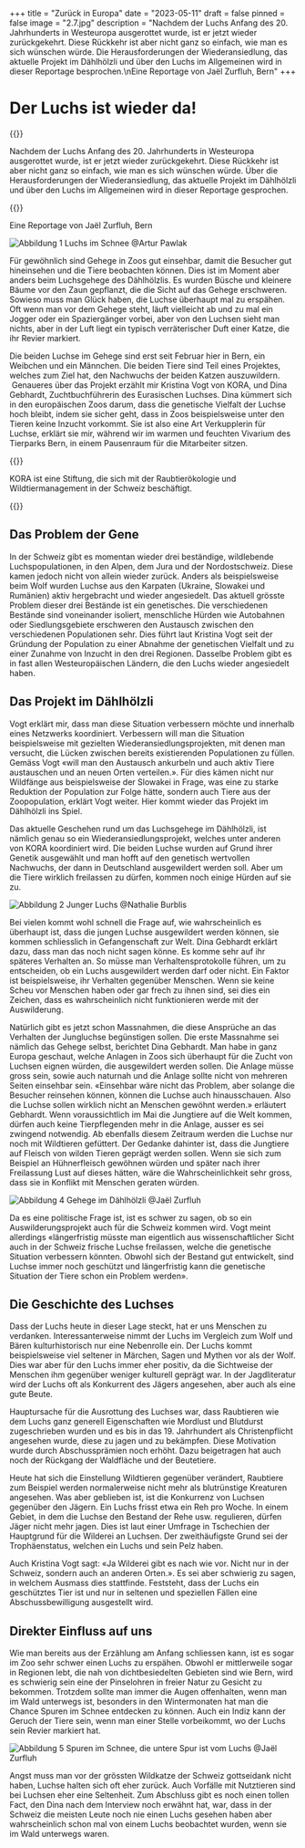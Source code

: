 +++
title = "Zurück in Europa"
date = "2023-05-11"
draft = false
pinned = false
image = "2.7.jpg"
description = "Nachdem der Luchs Anfang des 20. Jahrhunderts in Westeuropa ausgerottet wurde, ist er jetzt wieder zurückgekehrt. Diese Rückkehr ist aber nicht ganz so einfach, wie man es sich wünschen würde. Die Herausforderungen der Wiederansiedlung, das aktuelle Projekt im Dählhölzli und über den Luchs im Allgemeinen wird in dieser Reportage besprochen.\nEine Reportage von Jaël Zurfluh, Bern"
+++
# Der Luchs ist wieder da!

{{<lead>}}

Nachdem der Luchs Anfang des 20. Jahrhunderts in Westeuropa ausgerottet wurde, ist er jetzt wieder zurückgekehrt. Diese Rückkehr ist aber nicht ganz so einfach, wie man es sich wünschen würde. Über die Herausforderungen der Wiederansiedlung, das aktuelle Projekt im Dählhölzli und über den Luchs im Allgemeinen wird in dieser Reportage gesprochen.

{{</lead>}}

Eine Reportage von Jaël Zurfluh, Bern

![Abbildung 1 Luchs im Schnee @Artur Pawlak](lynx-79_1280.jpg "Abbildung 1 Luchs im Schnee @Artur Pawlak")

Für gewöhnlich sind Gehege in Zoos gut einsehbar, damit die Besucher gut hineinsehen und die Tiere beobachten können. Dies ist im Moment aber anders beim Luchsgehege des Dählhölzlis. Es wurden Büsche und kleinere Bäume vor den Zaun gepflanzt, die die Sicht auf das Gehege erschweren. Sowieso muss man Glück haben, die Luchse überhaupt mal zu erspähen. Oft wenn man vor dem Gehege steht, läuft vielleicht ab und zu mal ein Jogger oder ein Spaziergänger vorbei, aber von den Luchsen sieht man nichts, aber in der Luft liegt ein typisch verräterischer Duft einer Katze, die ihr Revier markiert.

Die beiden Luchse im Gehege sind erst seit Februar hier in Bern, ein Weibchen und ein Männchen. Die beiden Tiere sind Teil eines Projektes, welches zum Ziel hat, den Nachwuchs der beiden Katzen auszuwildern.  Genaueres über das Projekt erzählt mir Kristina Vogt von KORA, und Dina Gebhardt, Zuchtbuchführerin des Eurasischen Luchses. Dina kümmert sich in den europäischen Zoos darum, dass die genetische Vielfalt der Luchse hoch bleibt, indem sie sicher geht, dass in Zoos beispielsweise unter den Tieren keine Inzucht vorkommt. Sie ist also eine Art Verkupplerin für Luchse, erklärt sie mir, während wir im warmen und feuchten Vivarium des Tierparks Bern, in einem Pausenraum für die Mitarbeiter sitzen.

{{<box>}}

KORA ist eine Stiftung, die sich mit der Raubtierökologie und Wildtiermanagement in der Schweiz beschäftigt.

{{</box>}}

## Das Problem der Gene

In der Schweiz gibt es momentan wieder drei beständige, wildlebende Luchspopulationen, in den Alpen, dem Jura und der Nordostschweiz. Diese kamen jedoch nicht von allein wieder zurück. Anders als beispielsweise beim Wolf wurden Luchse aus den Karpaten (Ukraine, Slowakei und Rumänien) aktiv hergebracht und wieder angesiedelt. Das aktuell grösste Problem dieser drei Bestände ist ein genetisches. Die verschiedenen Bestände sind voneinander isoliert, menschliche Hürden wie Autobahnen oder Siedlungsgebiete erschweren den Austausch zwischen den verschiedenen Populationen sehr. Dies führt laut Kristina Vogt seit der Gründung der Population zu einer Abnahme der genetischen Vielfalt und zu einer Zunahme von Inzucht in den drei Regionen. Dasselbe Problem gibt es in fast allen Westeuropäischen Ländern, die den Luchs wieder angesiedelt haben.

## Das Projekt im Dählhölzli

Vogt erklärt mir, dass man diese Situation verbessern möchte und innerhalb eines Netzwerks koordiniert. Verbessern will man die Situation beispielsweise mit gezielten Wiederansiedlungsprojekten, mit denen man versucht, die Lücken zwischen bereits existierenden Populationen zu füllen. Gemäss Vogt «will man den Austausch ankurbeln und auch aktiv Tiere austauschen und an neuen Orten verteilen.». Für dies kämen nicht nur Wildfänge aus beispielsweise der Slowakei in Frage, was eine zu starke Reduktion der Population zur Folge hätte, sondern auch Tiere aus der Zoopopulation, erklärt Vogt weiter. Hier kommt wieder das Projekt im Dählhölzli ins Spiel.

Das aktuelle Geschehen rund um das Luchsgehege im Dählhölzli, ist nämlich genau so ein Wiederansiedlungsprojekt, welches unter anderen von KORA koordiniert wird. Die beiden Luchse wurden auf Grund ihrer Genetik ausgewählt und man hofft auf den genetisch wertvollen Nachwuchs, der dann in Deutschland ausgewildert werden soll. Aber um die Tiere wirklich freilassen zu dürfen, kommen noch einige Hürden auf sie zu.

![Abbildung 2 Junger Luchs @Nathalie Burblis](young-lynx-7132789_1280.jpg "Abbildung 2 Junger Luchs @Nathalie Burblis")

Bei vielen kommt wohl schnell die Frage auf, wie wahrscheinlich es überhaupt ist, dass die jungen Luchse ausgewildert werden können, sie kommen schliesslich in Gefangenschaft zur Welt. Dina Gebhardt erklärt dazu, dass man das noch nicht sagen könne. Es komme sehr auf ihr späteres Verhalten an. So müsse man Verhaltensprotokolle führen, um zu entscheiden, ob ein Luchs ausgewildert werden darf oder nicht. Ein Faktor ist beispielsweise, ihr Verhalten gegenüber Menschen. Wenn sie keine Scheu vor Menschen haben oder gar frech zu ihnen sind, sei dies ein Zeichen, dass es wahrscheinlich nicht funktionieren werde mit der Auswilderung.

Natürlich gibt es jetzt schon Massnahmen, die diese Ansprüche an das Verhalten der Jungluchse begünstigen sollen. Die erste Massnahme sei nämlich das Gehege selbst, berichtet Dina Gebhardt. Man habe in ganz Europa geschaut, welche Anlagen in Zoos sich überhaupt für die Zucht von Luchsen eignen würden, die ausgewildert werden sollen. Die Anlage müsse gross sein, sowie auch naturnah und die Anlage sollte nicht von mehreren Seiten einsehbar sein. «Einsehbar wäre nicht das Problem, aber solange die Besucher reinsehen können, können die Luchse auch hinausschauen. Also die Luchse sollen wirklich nicht an Menschen gewöhnt werden.» erläutert Gebhardt. Wenn voraussichtlich im Mai die Jungtiere auf die Welt kommen, dürfen auch keine Tierpflegenden mehr in die Anlage, ausser es sei zwingend notwendig. Ab ebenfalls diesem Zeitraum werden die Luchse nur noch mit Wildtieren gefüttert. Der Gedanke dahinter ist, dass die Jungtiere auf Fleisch von wilden Tieren geprägt werden sollen. Wenn sie sich zum Beispiel an Hühnerfleisch gewöhnen würden und später nach ihrer Freilassung Lust auf dieses hätten, wäre die Wahrscheinlichkeit sehr gross, dass sie in Konflikt mit Menschen geraten würden.

![Abbildung 4 Gehege im Dählhölzli @Jaël Zurfluh](2.7.jpg)

Da es eine politische Frage ist, ist es schwer zu sagen, ob so ein Auswilderungsprojekt auch für die Schweiz kommen wird. Vogt meint allerdings «längerfristig müsste man eigentlich aus wissenschaftlicher Sicht auch in der Schweiz frische Luchse freilassen, welche die genetische Situation verbessern könnten. Obwohl sich der Bestand gut entwickelt, sind Luchse immer noch geschützt und längerfristig kann die genetische Situation der Tiere schon ein Problem werden».

## Die Geschichte des Luchses

Dass der Luchs heute in dieser Lage steckt, hat er uns Menschen zu verdanken. Interessanterweise nimmt der Luchs im Vergleich zum Wolf und Bären kulturhistorisch nur eine Nebenrolle ein. Der Luchs kommt beispielsweise viel seltener in Märchen, Sagen und Mythen vor als der Wolf. Dies war aber für den Luchs immer eher positiv, da die Sichtweise der Menschen ihm gegenüber weniger kulturell geprägt war. In der Jagdliteratur wird der Luchs oft als Konkurrent des Jägers angesehen, aber auch als eine gute Beute.

Hauptursache für die Ausrottung des Luchses war, dass Raubtieren wie dem Luchs ganz generell Eigenschaften wie Mordlust und Blutdurst zugeschrieben wurden und es bis in das 19. Jahrhundert als Christenpflicht angesehen wurde, diese zu jagen und zu bekämpfen. Diese Motivation wurde durch Abschussprämien noch erhöht. Dazu beigetragen hat auch noch der Rückgang der Waldfläche und der Beutetiere.  

Heute hat sich die Einstellung Wildtieren gegenüber verändert, Raubtiere zum Beispiel werden normalerweise nicht mehr als blutrünstige Kreaturen angesehen. Was aber geblieben ist, ist die Konkurrenz von Luchsen gegenüber den Jägern. Ein Luchs frisst etwa ein Reh pro Woche. In einem Gebiet, in dem die Luchse den Bestand der Rehe usw. regulieren, dürfen Jäger nicht mehr jagen. Dies ist laut einer Umfrage in Tschechien der Hauptgrund für die Wilderei an Luchsen. Der zweithäufigste Grund sei der Trophäenstatus, welchen ein Luchs und sein Pelz haben.

Auch Kristina Vogt sagt: «Ja Wilderei gibt es nach wie vor. Nicht nur in der Schweiz, sondern auch an anderen Orten.». Es sei aber schwierig zu sagen, in welchem Ausmass dies stattfinde. Feststeht, dass der Luchs ein geschütztes Tier ist und nur in seltenen und speziellen Fällen eine Abschussbewilligung ausgestellt wird.

## Direkter Einfluss auf uns

Wie man bereits aus der Erzählung am Anfang schliessen kann, ist es sogar im Zoo sehr schwer einen Luchs zu erspähen. Obwohl er mittlerweile sogar in Regionen lebt, die nah von dichtbesiedelten Gebieten sind wie Bern, wird es schwierig sein eine der Pinselohren in freier Natur zu Gesicht zu bekommen. Trotzdem sollte man immer die Augen offenhalten, wenn man im Wald unterwegs ist, besonders in den Wintermonaten hat man die Chance Spuren im Schnee entdecken zu können. Auch ein Indiz kann der Geruch der Tiere sein, wenn man einer Stelle vorbeikommt, wo der Luchs sein Revier markiert hat. 

![Abbildung 5 Spuren im Schnee, die untere Spur ist vom Luchs @Jaël Zurfluh](signal-2023-01-21-170150-1.jpeg "Abbildung 4 Luchsspuren im Schnee @Jaël Zurfluh")

Angst muss man vor der grössten Wildkatze der Schweiz gottseidank nicht haben, Luchse halten sich oft eher zurück. Auch Vorfälle mit Nutztieren sind bei Luchsen eher eine Seltenheit. Zum Abschluss gibt es noch einen tollen Fact, den Dina nach dem Interview noch erwähnt hat, war, dass in der Schweiz die meisten Leute noch nie einen Luchs gesehen haben aber wahrscheinlich schon mal von einem Luchs beobachtet wurden, wenn sie im Wald unterwegs waren.